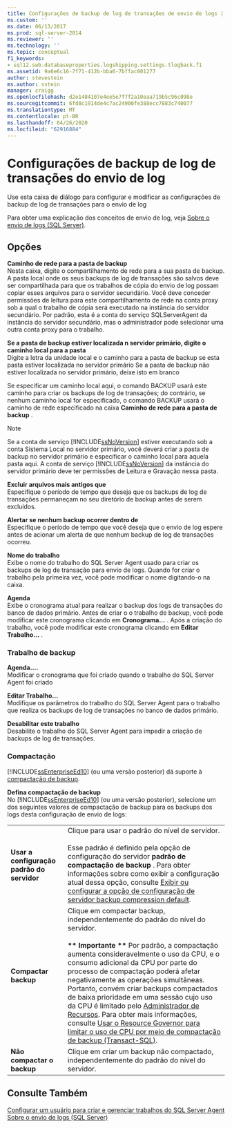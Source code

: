 ```yaml
---
title: Configurações de backup de log de transações de envio de logs | Microsoft Docs
ms.custom: ''
ms.date: 06/13/2017
ms.prod: sql-server-2014
ms.reviewer: ''
ms.technology: ''
ms.topic: conceptual
f1_keywords:
- sql12.swb.databaseproperties.logshipping.settings.tlogback.f1
ms.assetid: 9a6e6c16-7f71-412b-bba6-7bffac001277
author: stevestein
ms.author: sstein
manager: craigg
ms.openlocfilehash: d2e1484107e4ee5e7f7f2a10eaa719b5c96c098e
ms.sourcegitcommit: 6fd8c1914de4c7ac24900fe388ecc7883c740077
ms.translationtype: MT
ms.contentlocale: pt-BR
ms.lasthandoff: 04/26/2020
ms.locfileid: "62916884"
---
```

# <a name="log-shipping-transaction-log-backup-settings"></a>Configurações de backup de log de transações do envio de log
  Use esta caixa de diálogo para configurar e modificar as configurações de backup de log de transações para o envio de log  
  
 Para obter uma explicação dos conceitos de envio de log, veja [Sobre o envio de logs &#40;SQL Server&#41;](../../database-engine/log-shipping/about-log-shipping-sql-server.md).  
  
## <a name="options"></a>Opções  
 **Caminho de rede para a pasta de backup**  
 Nesta caixa, digite o compartilhamento de rede para a sua pasta de backup. A pasta local onde os seus backups de log de transações são salvos deve ser compartilhada para que os trabalhos de cópia do envio de log possam copiar esses arquivos para o servidor secundário. Você deve conceder permissões de leitura para este compartilhamento de rede na conta proxy sob a qual o trabalho de cópia será executado na instância do servidor secundário. Por padrão, esta é a conta do serviço SQLServerAgent da instância do servidor secundário, mas o administrador pode selecionar uma outra conta proxy para o trabalho.  
  
 **Se a pasta de backup estiver localizada n servidor primário, digite o caminho local para a pasta**  
 Digite a letra da unidade local e o caminho para a pasta de backup se esta pasta estiver localizada no servidor primário Se a pasta de backup não estiver localizada no servidor primário, deixe isto em branco  
  
 Se especificar um caminho local aqui, o comando BACKUP usará este caminho para criar os backups de log de transações; do contrário, se nenhum caminho local for especificado, o comando BACKUP usará o caminho de rede especificado na caixa **Caminho de rede para a pasta de backup** .  
  
> [!NOTE]  
>  Se a conta de serviço [!INCLUDE[ssNoVersion](../../includes/ssnoversion-md.md)] estiver executando sob a conta Sistema Local no servidor primário, você deverá criar a pasta de backup no servidor primário e especificar o caminho local para aquela pasta aqui. A conta de serviço [!INCLUDE[ssNoVersion](../../includes/ssnoversion-md.md)] da instância do servidor primário deve ter permissões de Leitura e Gravação nessa pasta.  
  
 **Excluir arquivos mais antigos que**  
 Especifique o período de tempo que deseja que os backups de log de transações permaneçam no seu diretório de backup antes de serem excluídos.  
  
 **Alertar se nenhum backup ocorrer dentro de**  
 Especifique o período de tempo que você deseja que o envio de log espere antes de acionar um alerta de que nenhum backup de log de transações ocorreu.  
  
 **Nome do trabalho**  
 Exibe o nome do trabalho do SQL Server Agent usado para criar os backups de log de transação para envio de logs. Quando for criar o trabalho pela primeira vez, você pode modificar o nome digitando-o na caixa.  
  
 **Agenda**  
 Exibe o cronograma atual para realizar o backup dos logs de transações do banco de dados primário. Antes de criar o o trabalho de backup, você pode modificar este cronograma clicando em **Cronograma...** . Após a criação do trabalho, você pode modificar este cronograma clicando em **Editar Trabalho...** .  
  
### <a name="backup-job"></a>Trabalho de backup  
 **Agenda....**  
 Modificar o cronograma que foi criado quando o trabalho do SQL Server Agent foi criado  
  
 **Editar Trabalho...**  
 Modifique os parâmetros do trabalho do SQL Server Agent para o trabalho que realiza os backups de log de transações no banco de dados primário.  
  
 **Desabilitar este trabalho**  
 Desabilite o trabalho do SQL Server Agent para impedir a criação de backups de log de transações.  
  
### <a name="compression"></a>Compactação  
 [!INCLUDE[ssEnterpriseEd10](../../includes/ssenterpriseed10-md.md)] (ou uma versão posterior) dá suporte à [compactação de backup](../backup-restore/backup-compression-sql-server.md).  
  
 **Defina compactação de backup**  
 No [!INCLUDE[ssEnterpriseEd10](../../includes/ssenterpriseed10-md.md)] (ou uma versão posterior), selecione um dos seguintes valores de compactação de backup para os backups dos logs desta configuração de envio de logs:  
  
|||  
|-|-|  
|**Usar a configuração padrão do servidor**|Clique para usar o padrão do nível de servidor.<br /><br /> Esse padrão é definido pela opção de configuração do servidor **padrão de compactação de backup** . Para obter informações sobre como exibir a configuração atual dessa opção, consulte [Exibir ou configurar a opção de configuração de servidor backup compression default](../../database-engine/configure-windows/view-or-configure-the-backup-compression-default-server-configuration-option.md).|  
|**Compactar backup**|Clique em compactar backup, independentemente do padrão do nível do servidor.<br /><br /> **\*\* Importante \*\*** Por padrão, a compactação aumenta consideravelmente o uso da CPU, e o consumo adicional da CPU por parte do processo de compactação poderá afetar negativamente as operações simultâneas. Portanto, convém criar backups compactados de baixa prioridade em uma sessão cujo uso da CPU é limitado pelo [Administrador de Recursos](../resource-governor/resource-governor.md). Para obter mais informações, consulte [Usar o Resource Governor para limitar o uso de CPU por meio de compactação de backup &#40;Transact-SQL&#41;](../backup-restore/use-resource-governor-to-limit-cpu-usage-by-backup-compression-transact-sql.md).|  
|**Não compactar o backup**|Clique em criar um backup não compactado, independentemente do padrão do nível do servidor.|  
  
## <a name="see-also"></a>Consulte Também  
 [Configurar um usuário para criar e gerenciar trabalhos do SQL Server Agent](../../ssms/agent/configure-a-user-to-create-and-manage-sql-server-agent-jobs.md)   
 [Sobre o envio de logs &#40;SQL Server&#41;](../../database-engine/log-shipping/about-log-shipping-sql-server.md)  
  
  
